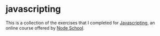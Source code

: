 # javascripting
This is a collection of the exercises that I completed for <a href="https://github.com/workshopper/javascripting">Javascripting</a>, an online course offered by <a href="https://github.com/nodeschool">Node School</a>.
